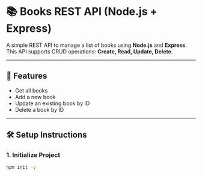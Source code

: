 # 📚 Books REST API (Node.js + Express)

A simple REST API to manage a list of books using **Node.js** and **Express**.  
This API supports CRUD operations: **Create, Read, Update, Delete**.

---

## 🚀 Features
- Get all books
- Add a new book
- Update an existing book by ID
- Delete a book by ID

---

## 🛠️ Setup Instructions

### 1. Initialize Project
```bash
npm init -y
